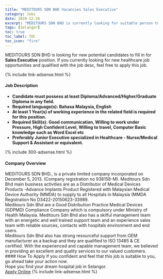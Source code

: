 ```yaml
---
title: "MEDITOURS SDN BHD Vacancies Sales Executive" 
category: Jobs 
date: 2020-12-26 
excerpt: "MEDITOURS SDN BHD is currently looking for suitable person to fill in the Sales Executive which positioned at Selangor" 
tags: [Selangor] 
toc: true 
toc_label: TOC 
toc_icon: "fire" 
--- 
```


<p>MEDITOURS SDN BHD is looking for new potential candidates to fill in for <b>Sales Executive</b> position. If you currently looking for new healthcare job opportunities and qualified with the job desc, feel free to apply this job.
</p>{% include link-adsense.html %} 
<div><div><div><h4>Job Description</h4></div></div><div><div><span><div><ul><li><strong>Candidate must possess at least Diploma/Advanced/Higher/Graduate Diploma&#160;in any field.</strong></li><li><strong>Required language(s):&#160;Bahasa Malaysia, English</strong></li><li><strong>At least 1&#160;Year(s) of working experience in the related field is required for this position.</strong></li><li><strong>Required Skill(s): Good communication, Willing to work under Pressure, High Confident Level, Willing to travel, Computer Basic knowledge such as Word Excel etc</strong></li><li><strong>Preferably Junior Executive specialized in Healthcare - Nurse/Medical Support &amp; Assistant or equivalent.</strong></li></ul></div></span></div></div></div> 
{% include 300-adsense.html %} 
<div><div><div><h4>Company Overview</h4></div></div><div><div><span><div><div>MEDITOURS SDN BHD., is a private limited company incorporated on December 5, 2013. (Company registration no 938158-M). Meditours Sdn Bhd main business activities are as a Distributor of Medical Devices Products -Advance Implants Product Registered with Malaysian Medical Device Authority (MMDA) to supply to all Hospitals in Malaysia (MMDA Registration No D3422-20150623-33989.</div>
<div>Meditours Sdn Bhd are a Good Distribution Practice Medical Devices (GDPMD) Compliance Company which is compulsory under Ministry of Health Malaysia. Meditours Sdn Bhd also has a skilful management team with an energetic and well trained support team and an experience sales team with reliable sources, contacts with hospitals environment and end users.</div>
<div>Meditours Sdn Bhd also has strong resourceful support from OEM manufacturer as a backup and they are qualified to ISO 13485 &amp; CE certified. With the experienced and capable management team, we believed in providing an excellent and quality services to our valued customers.

</div></div></span></div></div></div> 
#### How To Apply 
If you confident and feel that this job is suitable to you, go ahead take your action now. <br/> 
Hope you find your dream hospital job in Selangor. <br/> 
<a href="https://www.jobstreet.com.my/en/job/sales-executive-4444621?jobId=jobstreet-my-job-4444621&sectionRank=7&token=0~5bc2c8cb-f04e-476c-b0e5-57e601c32fd9&fr=SRP%20View%20In%20New%20Ta" class="btn btn--warning" target="_blank" rel="nofollow noopenner">Apply Online</a> 
{% include link-adsense.html %} 